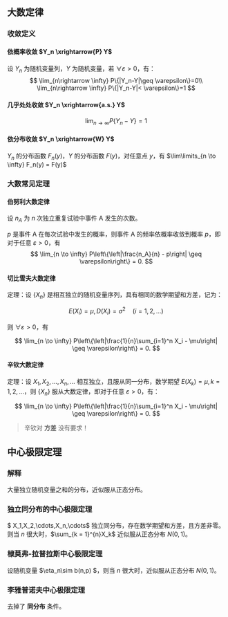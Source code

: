 ## 大数定律

### 收敛定义

#### 依概率收敛 $Y_n \xrightarrow{P} Y$

设 $Y_n$ 为随机变量列，$Y$ 为随机变量，若 $\forall \varepsilon > 0$，有：
$$
\lim_{n\rightarrow \infty} P\{|Y_n-Y|\geq \varepsilon\}=0\\
\lim_{n\rightarrow \infty} P\{|Y_n-Y|< \varepsilon\}=1
$$
#### 几乎处处收敛 $Y_n \xrightarrow{a.s.} Y$

$$
\lim_{n\rightarrow \infty} P\{Y_n-Y\}=1
$$

#### 依分布收敛 $Y_n \xrightarrow{W} Y$

$Y_n$ 的分布函数 $F_n(y)$，$Y$ 的分布函数 $F(y)$，对任意点 $y$，有 $\lim\limits_{n \to \infty} F_n(y) = F(y)$

### 大数常见定理

#### 伯努利大数定律

设 $n_A$ 为 $n$ 次独立重复试验中事件 A 发生的次数。

$p$ 是事件 A 在每次试验中发生的概率，则事件 A 的频率依概率收敛到概率 $p$，即对于任意 $\varepsilon > 0$，有
$$
\lim_{n \to \infty} P\left\{\left|\frac{n_A}{n} - p\right| \geq \varepsilon\right\} = 0.
$$

#### 切比雪夫大数定律

定理：设 $\{X_n\}$ 是相互独立的随机变量序列，具有相同的数学期望和方差，记为：

$$
E(X_i) = \mu, D(X_i) = \sigma^2 \quad (i = 1, 2, \ldots)
$$

则 $\forall \varepsilon > 0$，有

$$
\lim_{n \to \infty} P\left\{\left|\frac{1}{n}\sum_{i=1}^n X_i - \mu\right| \geq \varepsilon\right\} = 0.
$$

#### 辛钦大数定律

定理：设 $X_1, X_2, \ldots, X_n, \ldots$ 相互独立，且服从同一分布，数学期望 $E(X_k) = \mu, k = 1, 2, \ldots$，则 $\{X_n\}$ 服从大数定律，即对于任意 $\varepsilon > 0$，有：

$$
\lim_{n \to \infty} P\left\{\left|\frac{1}{n}\sum_{i=1}^n X_i - \mu\right| \geq \varepsilon\right\} = 0.
$$

> 辛钦对 **方差** 没有要求！

## 中心极限定理

### 解释

大量独立随机变量之和的分布，近似服从正态分布。

### 独立同分布的中心极限定理

$ X_1,X_2,\cdots,X_n,\cdots$ 独立同分布，存在数学期望和方差，且方差非零。则当 $n$ 很大时，$\sum_{k = 1}^{n}X_k$ 近似服从正态分布 $N(0,1)$。

### 棣莫弗-拉普拉斯中心极限定理
设随机变量 $\eta_n\sim b(n,p) $，则当 $n$ 很大时，近似服从正态分布 $N(0,1)$。

### 李雅普诺夫中心极限定理
去掉了 **同分布** 条件。